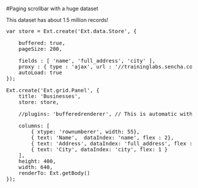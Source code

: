 #Paging scrollbar with a huge dataset

This dataset has about 1.5 million records!

<pre class="runnable run">
var store = Ext.create('Ext.data.Store', {

    buffered: true,
    pageSize: 200,

    fields : [ 'name', 'full_address', 'city' ],
    proxy : { type : 'ajax', url : '//traininglabs.sencha.com/go?fn=getbigrowrange', reader : { type : 'json', rootProperty : 'data' } },
    autoLoad: true
});

Ext.create('Ext.grid.Panel', {
    title: 'Businesses',
    store: store,

    //plugins: 'bufferedrenderer', // This is automatic with a buffered store

    columns: [
        { xtype: 'rownumberer', width: 55},
        { text: 'Name',  dataIndex: 'name', flex : 2},
        { text: 'Address', dataIndex: 'full_address', flex : 3  },
        { text: 'City', dataIndex: 'city', flex: 1 }
    ],
    height: 400,
    width: 640,
    renderTo: Ext.getBody()
});</pre>